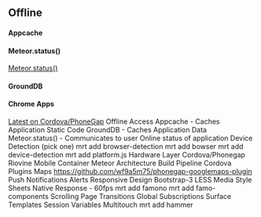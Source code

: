 ## Offline



#### Appcache 


#### Meteor.status()

[Meteor.status()](http://docs.meteor.com/#meteor_status)  


#### GroundDB


#### Chrome Apps

  
[Latest on Cordova/PhoneGap](https://groups.google.com/forum/#!searchin/meteor-talk/morten$20meteor$20architecture$20build/meteor-talk/sZLCHH1Hd3I/wyTf21_smzkJ)
Offline Access
Appcache - Caches Application Static Code
GroundDB - Caches Application Data
Meteor.status() - Communicates to user Online status of application
Device Detection (pick one)
mrt add browser-detection
mrt add bowser
mrt add device-detection
mrt add platform.js
Hardware Layer
Cordova/Phonegap
Riovine Mobile Container
Meteor Architecture Build Pipeline
Cordova Plugins
Maps
https://github.com/wf9a5m75/phonegap-googlemaps-plugin
Push Notifications
Alerts
 Responsive Design
Bootstrap-3
LESS
Media Style Sheets
Native Response - 60fps
mrt add famono
mrt add famo-components
Scrolling
Page Transitions
Global Subscriptions
Surface Templates
Session Variables 
Multitouch
mrt add hammer
